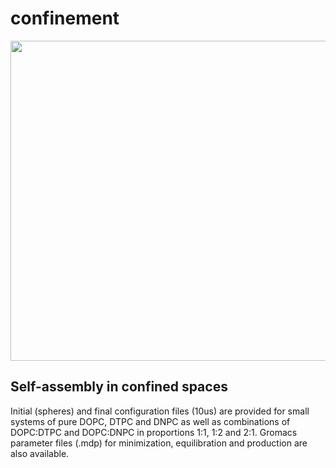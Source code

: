 # confinement
<img src="https://github.com/user-attachments/assets/021ba2c4-fd22-4cac-acd4-c13d67dc2efa" width="512"/>

## Self-assembly in confined spaces

Initial (spheres) and final configuration files (10us) are provided for small systems of pure DOPC, DTPC and DNPC as well as combinations of DOPC:DTPC and DOPC:DNPC in proportions 1:1, 1:2 and 2:1. Gromacs parameter files (.mdp) for minimization, equilibration and production are also available.


